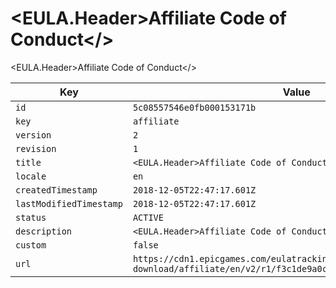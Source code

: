 # <EULA.Header>Affiliate Code of Conduct</>

<EULA.Header>Affiliate Code of Conduct</>

| Key | Value |
| --- | ----- |
| `id` | `5c08557546e0fb000153171b` |
| `key` | `affiliate` |
| `version` | `2` |
| `revision` | `1` |
| `title` | `<EULA.Header>Affiliate Code of Conduct</>` |
| `locale` | `en` |
| `createdTimestamp` | `2018-12-05T22:47:17.601Z` |
| `lastModifiedTimestamp` | `2018-12-05T22:47:17.601Z` |
| `status` | `ACTIVE` |
| `description` | `<EULA.Header>Affiliate Code of Conduct</>` |
| `custom` | `false` |
| `url` | `https://cdn1.epicgames.com/eulatracking-download/affiliate/en/v2/r1/f3c1de9a0cc2fe807fbcda6538f60e8b.pdf` |
